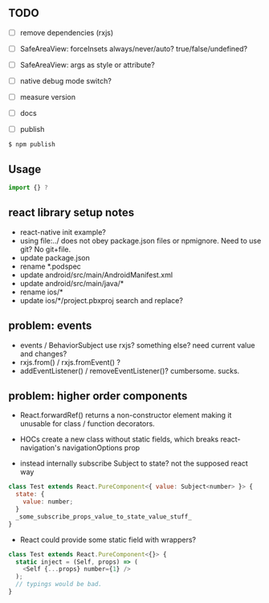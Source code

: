 ## TODO

- [ ] remove dependencies (rxjs)

- [ ] SafeAreaView: forceInsets always/never/auto? true/false/undefined?
- [ ] SafeAreaView: args as style or attribute?

- [ ] native debug mode switch?

- [ ] measure version

- [ ] docs
- [ ] publish

```
$ npm publish
```

## Usage

```js
import {} ?
```

## react library setup notes

- react-native init example?
- using file:../ does not obey package.json files or npmignore. Need to use git? No git+file.
- update package.json
- rename *.podspec
- update android/src/main/AndroidManifest.xml
- update android/src/main/java/*
- rename ios/*
- update ios/*/project.pbxproj search and replace?

## problem: events

- events / BehaviorSubject use rxjs? something else? need current value and changes?
- rxjs.from() / rxjs.fromEvent() ?
- addEventListener() / removeEventListener()? cumbersome. sucks.

## problem: higher order components

- React.forwardRef() returns a non-constructor element making it unusable for
  class / function decorators.

- HOCs create a new class without static fields, which breaks react-navigation's
  navigationOptions prop

- instead internally subscribe Subject to state? not the supposed react way

```js
class Test extends React.PureComponent<{ value: Subject<number> }> {
  state: {
    value: number;
  }
  _some_subscribe_props_value_to_state_value_stuff_
}
```

- React could provide some static field with wrappers?
```js
class Test extends React.PureComponent<{}> {
  static inject = (Self, props) => (
    <Self {...props} number={1} />
  );
  // typings would be bad.
}
```
